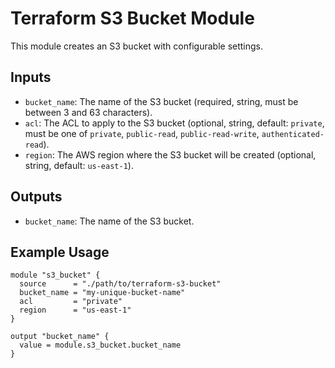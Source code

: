 # Terraform S3 Bucket Module

This module creates an S3 bucket with configurable settings.

## Inputs

- `bucket_name`: The name of the S3 bucket (required, string, must be between 3 and 63 characters).
- `acl`: The ACL to apply to the S3 bucket (optional, string, default: `private`, must be one of `private`, `public-read`, `public-read-write`, `authenticated-read`).
- `region`: The AWS region where the S3 bucket will be created (optional, string, default: `us-east-1`).

## Outputs

- `bucket_name`: The name of the S3 bucket.

## Example Usage

```hcl
module "s3_bucket" {
  source      = "./path/to/terraform-s3-bucket"
  bucket_name = "my-unique-bucket-name"
  acl         = "private"
  region      = "us-east-1"
}

output "bucket_name" {
  value = module.s3_bucket.bucket_name
}


